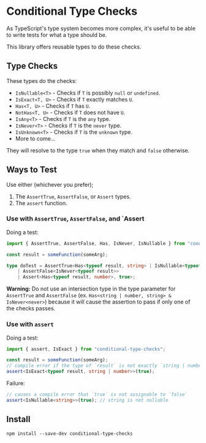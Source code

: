 # Conditional Type Checks

As TypeScript's type system becomes more complex, it's useful to be able to write tests for what a type should be.

This library offers reusable types to do these checks.

## Type Checks

These types do the checks:

* `IsNullable<T>` - Checks if `T` is possibly `null` or `undefined`.
* `IsExact<T, U>` - Checks if `T` exactly matches `U`.
* `Has<T, U>` - Checks if `T` has `U`.
* `NotHas<T, U>` - Checks if `T` does not have `U`.
* `IsAny<T>` - Checks if `T` is the `any` type.
* `IsNever<T>` - Checks if `T` is the `never` type.
* `IsUnknown<T>` - Checks if `T` is the `unknown` type.
* More to come...

They will resolve to the type `true` when they match and `false` otherwise.

## Ways to Test

Use either (whichever you prefer);

1. The `AssertTrue`, `AssertFalse`, or `Assert` types.
2. The `assert` function.

### Use with `AssertTrue`, `AssertFalse`, and `Assert

Doing a test:

```ts
import { AssertTrue, AssertFalse, Has, IsNever, IsNullable } from "conditional-type-checks";

const result = someFunction(someArg);

type doTest = AssertTrue<Has<typeof result, string> | IsNullable<typeof result>>
    | AssertFalse<IsNever<typeof result>>
    | Assert<Has<typeof result, number>, true>;
```

**Warning:** Do not use an intersection type in the type parameter for `AssertTrue` and `AssertFalse` (ex. `Has<string | number, string> & IsNever<never>`) because it will cause the assertion to pass if only one of the checks passes.

### Use with `assert`

Doing a test:

```ts
import { assert, IsExact } from "conditional-type-checks";

const result = someFunction(someArg);
// compile error if the type of `result` is not exactly `string | number`
assert<IsExact<typeof result, string | number>>(true);
```

Failure:

```ts
// causes a compile error that `true` is not assignable to `false`
assert<IsNullable<string>>(true); // string is not nullable
```

## Install

```
npm install --save-dev conditional-type-checks
```
